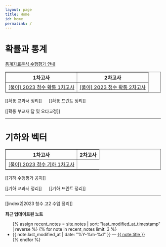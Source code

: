 ```yaml
---
layout: page
title: Home
id: home
permalink: /
---
```


# 확률과 통계

<a href="https://share.note.sx/iac0kb2l#a8zydRKqr6q3l80VrlXoLLfweb0+5CNgpYIKe77qV0k" target="_self">통계자료분석 수행평가 안내</a>

<table border="1">
<th>1차고사</th> <th>2차고사</th> 
  <tr>
	<td class="tg-0 lax"><a href="https://mathpractice.netlify.app/csp1" target="_self">[풀이] 2023 청수 확통 1차고사</a></td>
	<td class="tg-0 lax"><a href="https://mathpractice.netlify.app/csg2" target="_self">[풀이] 2023 청수 확통 2차고사</a></td>
  </tr>
  </table>
  

[[확통 교과서 정리]] &nbsp;&nbsp;&nbsp;&nbsp; [[확통 프린트 정리]] 

[[확통 부교재 답 및 오타교정]] &nbsp;&nbsp;&nbsp;&nbsp; 

---
# 기하와 벡터


<table border="1">
<th>1차고사</th> <th>2차고사</th> 
  <tr>
	<td class="tg-0 lax"><a href="https://mathpractice.netlify.app/csg1" target="_self">[풀이] 2023 청수 기하 1차고사</a></td>
  </tr>
  </table>
  

[[기하 수행평가 공지]]

[[기하 교과서 정리]] &nbsp;&nbsp;&nbsp;&nbsp; [[기하 프린트 정리]] 



---

[[index2|2023 청수 고2 수업 정리]]

<strong>최근 업데이트된 노트</strong>

<ul>
  {% assign recent_notes = site.notes | sort: "last_modified_at_timestamp" | reverse %}
  {% for note in recent_notes limit: 3 %}
    <li>
      {{ note.last_modified_at | date: "%Y-%m-%d" }} — <a class="internal-link" href="{{ note.url }}">{{ note.title }}</a>
    </li>
  {% endfor %}
</ul>

<style>
  .wrapper {
    max-width: 46em;
  }
</style>
